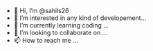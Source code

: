 - 👋 Hi, I’m @sahils26
- 👀 I’m interested in any kind of developement...
- 🌱 I’m currently learning coding ...
- 💞️ I’m looking to collaborate on ...
- 📫 How to reach me ...

<!---
sahils26/sahils26 is a ✨ special ✨ repository because its `README.md` (this file) appears on your GitHub profile.
You can click the Preview link to take a look at your changes.
--->
